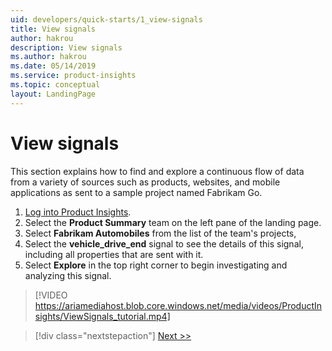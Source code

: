 ```yaml
---
uid: developers/quick-starts/1_view-signals
title: View signals
author: hakrou
description: View signals
ms.author: hakrou
ms.date: 05/14/2019
ms.service: product-insights
ms.topic: conceptual
layout: LandingPage
---
```


# View signals 

This section explains how to find and explore a continuous flow of data from a variety of sources such as products, websites, and mobile applications as sent to a sample project named Fabrikam Go.

1. [Log into Product Insights](what-is). 
2. Select the **Product Summary** team on the left pane of the landing page. 
3. Select **Fabrikam Automobiles** from the list of the team's projects, 
4. Select the **vehicle_drive_end** signal to see the details of this signal, including all properties that are sent with it.
5. Select **Explore** in the top right corner to begin investigating and analyzing this signal.

> [!VIDEO https://ariamediahost.blob.core.windows.net/media/videos/ProductInsights/ViewSignals_tutorial.mp4]

> [!div class="nextstepaction"]
> [Next >>](2_create-own-metric.md)
